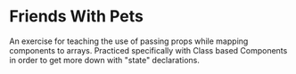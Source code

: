 Friends With Pets 
=====================

An exercise for teaching the use of passing props while mapping components to arrays. Practiced specifically with Class based Components in order to get more down with "state" declarations.